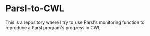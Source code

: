# Parsl-to-CWL
This is a repository where I try to use Parsl's monitoring function to reproduce a Parsl program's progress in CWL
